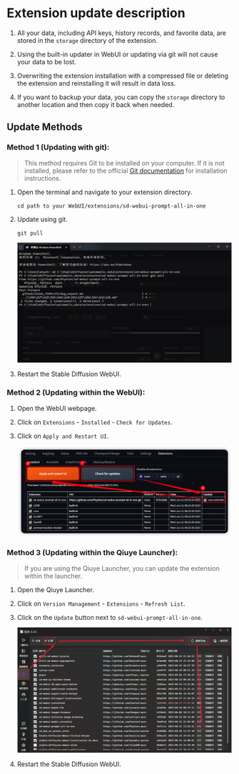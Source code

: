 # Extension update description

1. All your data, including API keys, history records, and favorite data, are stored in the `storage` directory of the extension.

2. Using the built-in updater in WebUI or updating via git will not cause your data to be lost.

3. Overwriting the extension installation with a compressed file or deleting the extension and reinstalling it will result in data loss.

4. If you want to backup your data, you can copy the `storage` directory to another location and then copy it back when needed.

## Update Methods

### Method 1 (Updating with git):

> This method requires Git to be installed on your computer. If it is not installed, please refer to the official [Git documentation](https://git-scm.com/book/en/v2/Getting-Started-Installing-Git) for installation instructions.

1. Open the terminal and navigate to your extension directory.

    ```shell
    cd path to your WebUI/extensions/sd-webui-prompt-all-in-one
    ```

2. Update using git.

    ```shell
    git pull
    ```

   ![](./assets/images/Update/update_git.png)

3. Restart the Stable Diffusion WebUI.

### Method 2 (Updating within the WebUI):

1. Open the WebUI webpage.

2. Click on `Extensions` - `Installed` - `Check for Updates`.

3. Click on `Apply and Restart UI`.

   ![](./assets/images/Update/update_webui.png)

### Method 3 (Updating within the Qiuye Launcher):

> If you are using the Qiuye Launcher, you can update the extension within the launcher.

1. Open the Qiuye Launcher.

2. Click on `Version Management` - `Extensions` - `Refresh List`.

3. Click on the `Update` button next to `sd-webui-prompt-all-in-one`.

   ![](./assets/images/Update/update_qiuye.png)

4. Restart the Stable Diffusion WebUI.